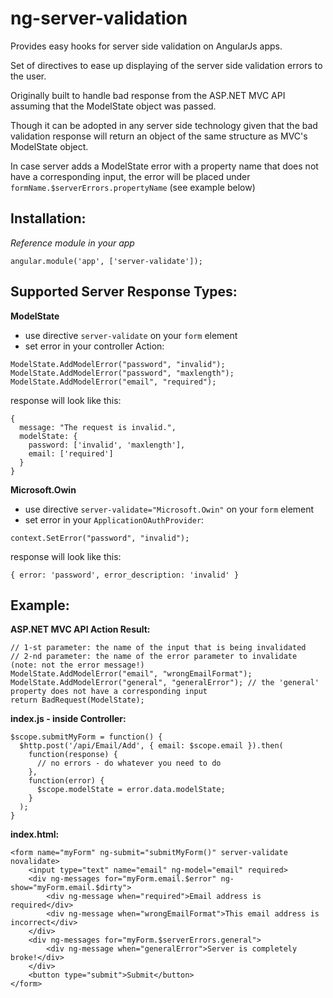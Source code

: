ng-server-validation
====================

Provides easy hooks for server side validation on AngularJs apps.

Set of directives to ease up displaying of the server side validation errors to the user.

Originally built to handle bad response from the ASP.NET MVC API assuming that the ModelState object was passed.

Though it can be adopted in any server side technology given that the bad validation response will return an object of the same structure as MVC's ModelState object.

In case server adds a ModelState error with a property name that does not have a corresponding input, the error will be placed under `formName.$serverErrors.propertyName` (see example below)

Installation:
-------------
*Reference module in your app*
```
angular.module('app', ['server-validate']);
```

Supported Server Response Types:
-------------
**ModelState**
* use directive `server-validate` on your `form` element
* set error in your controller Action:
```
ModelState.AddModelError("password", "invalid");
ModelState.AddModelError("password", "maxlength");
ModelState.AddModelError("email", "required");
```
response will look like this:
```
{
  message: "The request is invalid.",
  modelState: {
    password: ['invalid', 'maxlength'],
    email: ['required']
  }
}
```

**Microsoft.Owin**
* use directive `server-validate="Microsoft.Owin"` on your `form` element
* set error in your `ApplicationOAuthProvider`:
```
context.SetError("password", "invalid");
```
response will look like this:
```
{ error: 'password', error_description: 'invalid' }
```

Example:
-------------

**ASP.NET MVC API Action Result:**
```
// 1-st parameter: the name of the input that is being invalidated
// 2-nd parameter: the name of the error parameter to invalidate (note: not the error message!)
ModelState.AddModelError("email", "wrongEmailFormat");
ModelState.AddModelError("general", "generalError"); // the 'general' property does not have a corresponding input
return BadRequest(ModelState);
```

**index.js - inside Controller:**
```
$scope.submitMyForm = function() {
  $http.post('/api/Email/Add', { email: $scope.email }).then(
    function(response) {
      // no errors - do whatever you need to do
    },
    function(error) {
      $scope.modelState = error.data.modelState;
    }
  );
}
```

**index.html:**
```
<form name="myForm" ng-submit="submitMyForm()" server-validate novalidate>
    <input type="text" name="email" ng-model="email" required>
    <div ng-messages for="myForm.email.$error" ng-show="myForm.email.$dirty">
        <div ng-message when="required">Email address is required</div>
        <div ng-message when="wrongEmailFormat">This email address is incorrect</div>
    </div>
    <div ng-messages for="myForm.$serverErrors.general">
        <div ng-message when="generalError">Server is completely broke!</div>
    </div>
    <button type="submit">Submit</button>
</form>
```
